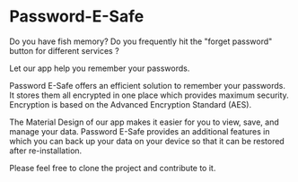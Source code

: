 # Password-E-Safe

Do you have fish memory?
Do you frequently hit the "forget password" button for different services ?

Let our app help you remember your passwords.

Password E-Safe offers an efficient solution to remember your passwords. It stores them all encrypted in one place which provides maximum security. Encryption is based on the Advanced Encryption Standard (AES).

The Material Design of our app makes it easier for you to view, save, and manage your data.
Password E-Safe provides an additional features in which you can back up your data on your device so that it can be restored after re-installation.

Please feel free to clone the project and contribute to it.
